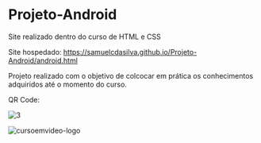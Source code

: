 # Projeto-Android
Site realizado dentro do curso de HTML e CSS

Site hospedado: https://samuelcdasilva.github.io/Projeto-Android/android.html

Projeto realizado com o objetivo de colcocar em prática os conhecimentos adquiridos até o momento do curso.

QR Code:

![3](https://user-images.githubusercontent.com/91702874/165627576-e45acd0f-a504-480e-9f67-3c34d99396b1.png)




![cursoemvideo-logo](https://user-images.githubusercontent.com/91702874/165626581-f6601832-a429-4137-b26b-7611201c299d.png)

